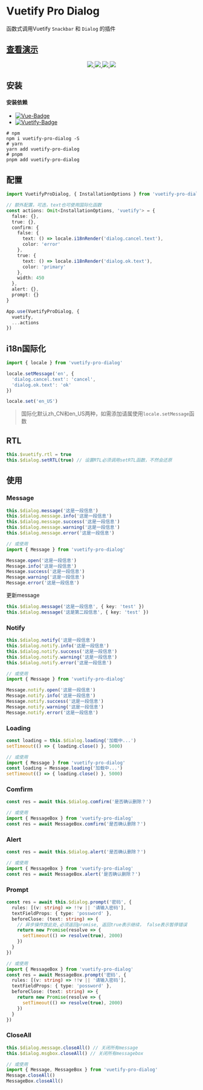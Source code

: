 # Vuetify Pro Dialog

函数式调用Vuetify `Snackbar` 和 `Dialog` 的插件

## [查看演示](https://yikoyu.github.io/vuetify-pro-dialog/)

<p align="center">
  <a href="https://npmcharts.com/compare/vuetify-pro-dialog?minimal=true">
    <img src="http://img.shields.io/npm/dm/vuetify-pro-dialog.svg">
  </a>
  <a href="https://www.npmjs.org/package/vuetify-pro-dialog">
    <img src="https://img.shields.io/npm/v/vuetify-pro-dialog.svg">
  </a>
  <a href="http://img.badgesize.io/https://unpkg.com/vuetify-pro-dialog/lib/vuetify-pro-dialog.es.js?compression=gzip&label=gzip">
    <img src="http://img.badgesize.io/https://unpkg.com/vuetify-pro-dialog/lib/vuetify-pro-dialog.es.js?compression=gzip&label=gzip">
  </a>
  <a href="LICENSE">
    <img src="https://img.shields.io/badge/License-MIT-yellow.svg">
  </a>
</p>

## 安装
#### 安装依赖
- [![Vue-Badge][Vue-Badge]][Vue-Link]
- [![Vuetify-Badge][Vuetify-Badge]][Vuetify-Link]

```shell
# npm
npm i vuetify-pro-dialog -S
# yarn
yarn add vuetify-pro-dialog
# pnpm
pnpm add vuetify-pro-dialog
```

## 配置
```typescript
import VuetifyProDialog, { InstallationOptions } from 'vuetify-pro-dialog'

// 额外配置，可选，text也可使用国际化函数
const actions: Omit<InstallationOptions, 'vuetify'> = {
  false: {},
  true: {},
  confirm: {
    false: {
      text: () => locale.i18nRender('dialog.cancel.text'),
      color: 'error'
    },
    true: {
      text: () => locale.i18nRender('dialog.ok.text'),
      color: 'primary'
    },
    width: 450
  },
  alert: {},
  prompt: {}
}

App.use(VuetifyProDialog, {
  vuetify,
  ...actions
})
```

## i18n国际化
```typescript
import { locale } from 'vuetify-pro-dialog'

locale.setMessage('en', {
  'dialog.cancel.text': 'cancel',
  'dialog.ok.text': 'ok'
})

locale.set('en_US')
```

> 国际化默认zh_CN和en_US两种，如需添加请属使用`locale.setMessage`函数

## RTL
```typescript
this.$vuetify.rtl = true
this.$dialog.setRTL(true) // 设置RTL必须调用setRTL函数，不然会还原
```

## 使用

### Message
```typescript
this.$dialog.message('这是一段信息')
this.$dialog.message.info('这是一段信息')
this.$dialog.message.success('这是一段信息')
this.$dialog.message.warning('这是一段信息')
this.$dialog.message.error('这是一段信息')

// 或使用
import { Message } from 'vuetify-pro-dialog'

Message.open('这是一段信息')
Message.info('这是一段信息')
Message.success('这是一段信息')
Message.warning('这是一段信息')
Message.error('这是一段信息')
```

更新message
```typescript
this.$dialog.message('这是一段信息', { key: 'test' })
this.$dialog.message('这是第二段信息', { key: 'test' })
```

### Notify
```typescript
this.$dialog.notify('这是一段信息')
this.$dialog.notify.info('这是一段信息')
this.$dialog.notify.success('这是一段信息')
this.$dialog.notify.warning('这是一段信息')
this.$dialog.notify.error('这是一段信息')

// 或使用
import { Message } from 'vuetify-pro-dialog'

Message.notify.open('这是一段信息')
Message.notify.info('这是一段信息')
Message.notify.success('这是一段信息')
Message.notify.warning('这是一段信息')
Message.notify.error('这是一段信息')
```

### Loading
```typescript
const loading = this.$dialog.loading('加载中...')
setTimeout(() => { loading.close() }, 5000)

// 或使用
import { Message } from 'vuetify-pro-dialog'
const loading = Message.loading('加载中...')
setTimeout(() => { loading.close() }, 5000)
```

### Comfirm
```typescript
const res = await this.$dialog.comfirm('是否确认删除？')

// 或使用
import { MessageBox } from 'vuetify-pro-dialog'
const res = await MessageBox.comfirm('是否确认删除？')
```

### Alert
```typescript
const res = await this.$dialog.alert('是否确认删除？')

// 或使用
import { MessageBox } from 'vuetify-pro-dialog'
const res = await MessageBox.alert('是否确认删除？')
```

### Prompt
```typescript
const res = await this.$dialog.prompt('密码', {
  rules: [(v: string) => !!v || '请输入密码'],
  textFieldProps: { type: 'possword' },
  beforeClose: (text: string) => {
    // 异步操作放此处,必须返回promise, 返回true表示继续， false表示暂停错误
    return new Promise(resolve => {
      setTimeout(() => resolve(true), 2000)
    })
  }
})

// 或使用
import { MessageBox } from 'vuetify-pro-dialog'
const res = await MessageBox.prompt('密码', {
  rules: [(v: string) => !!v || '请输入密码'],
  textFieldProps: { type: 'possword' },
  beforeClose: (text: string) => {
    return new Promise(resolve => {
      setTimeout(() => resolve(true), 2000)
    })
  }
})
```

### CloseAll
```typescript
this.$dialog.message.closeAll() // 关闭所有message
this.$dialog.msgbox.closeAll() // 关闭所有messagebox

// 或使用
import { Message, MessageBox } from 'vuetify-pro-dialog'
Message.closeAll()
MessageBox.closeAll()
```

[Vue-Badge]: https://img.shields.io/badge/-Vue_>=_2.6.14-4FC08D?logo=vue.js&logoColor=white "Vue"
[Vue-Link]: https://cn.vuejs.org/ "Vue-Link"
[Vuetify-Badge]: https://img.shields.io/badge/-Vuetify_%3E=_2.6.0-1867C0?logo=vuetify&logoColor=white "Vuetify"
[Vuetify-Link]: https://vuetifyjs.com/zh-Hans/ "Vuetify-Link"